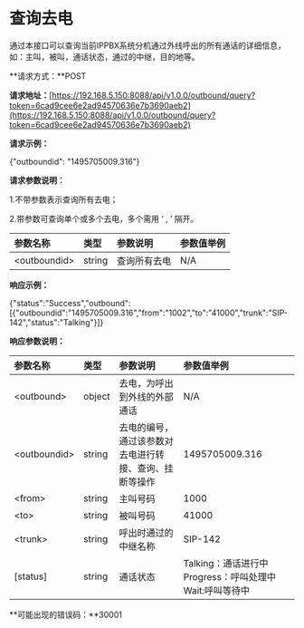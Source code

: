 # 查询去电

通过本接口可以查询当前IPPBX系统分机通过外线呼出的所有通话的详细信息，如：主叫，被叫，通话状态，通过的中继，目的地等。

**请求方式：**POST

**请求地址：**[https://192.168.5.150:8088/api/v1.0.0/outbound/query?token=6cad9cee6e2ad94570636e7b3690aeb2](https://192.168.5.150:8088/api/v1.0.0/outbound/query?token=6cad9cee6e2ad94570636e7b3690aeb2)

**请求示例：**

{"outboundid": "1495705009.316"}

**请求参数说明：**

1.不带参数表示查询所有去电；

2.带参数可查询单个或多个去电，多个需用 ‘ , ’ 隔开。

| 参数名称 | 类型 | 参数说明 | 参数值举例 |
| :--- | :--- | :--- | :--- |
| &lt;outboundid&gt; | string | 查询所有去电 | N/A |

**响应示例：**

{"status":"Success","outbound":\[{"outboundid":"1495705009.316","from":"1002","to":"41000","trunk":"SIP-142","status":"Talking"}\]}

**响应参数说明：**

| 参数名称 | 类型 | 参数说明 | 参数值举例 |
| :--- | :--- | :--- | :--- |
| &lt;outbound&gt; | object | 去电，为呼出到外线的外部通话 | N/A |
| &lt;outboundid&gt; | string | 去电的编号，通过该参数对去电进行转接、查询、挂断等操作 | 1495705009.316 |
| &lt;from&gt; | string | 主叫号码 | 1000 |
| &lt;to&gt; | string | 被叫号码 | 41000 |
| &lt;trunk&gt; | string | 呼出时通过的中继名称 | SIP-142 |
| \[status\] | string | 通话状态 | Talking：通话进行中            Progress：呼叫处理中          Wait:呼叫等待中 |

**可能出现的错误码：**30001

